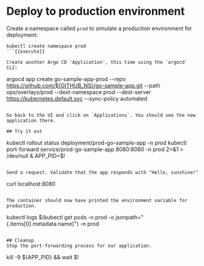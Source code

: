 # Deploy to production environment

Create a namespace called `prod` to simulate a production environment for deployment:

```
kubectl create namespace prod
```{{execute}}

Create another Argo CD 'Application', this time using the `argocd` CLI:
```
argocd app create go-sample-app-prod --repo https://github.com/${GITHUB_NS}/go-sample-app.git --path ops/overlays/prod --dest-namespace prod --dest-server https://kubernetes.default.svc --sync-policy automated
```{{execute}}

Go back to the UI and click on `Applications`. You should see the new application there.

## Try it out

```
kubectl rollout status deployment/prod-go-sample-app -n prod
kubectl port-forward service/prod-go-sample-app 8080:8080 -n prod 2>&1 > /dev/null &
APP_PID=$!
```{{execute}}

Send a request. Validate that the app responds with "Hello, sunshine!"

```
curl localhost:8080
```{{execute}}

The container should now have printed the environment variable for production.

```
kubectl logs $(kubectl get pods -n prod -o jsonpath="{.items[0].metadata.name}") -n prod
```{{execute}}

## Cleanup
Stop the port-forwarding process for our application.

```
kill -9 ${APP_PID} && wait $!
```{{execute}}



